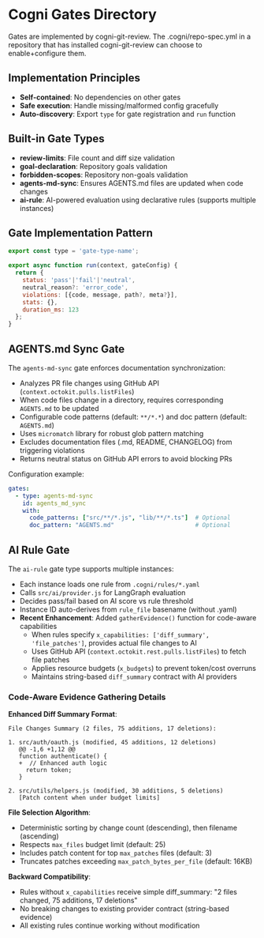 # Cogni Gates Directory

Gates are implemented by cogni-git-review. The .cogni/repo-spec.yml in a repository that has installed cogni-git-review can choose to enable+configure them.

## Implementation Principles
- **Self-contained**: No dependencies on other gates
- **Safe execution**: Handle missing/malformed config gracefully
- **Auto-discovery**: Export `type` for gate registration and `run` function

## Built-in Gate Types
- **review-limits**: File count and diff size validation
- **goal-declaration**: Repository goals validation
- **forbidden-scopes**: Repository non-goals validation  
- **agents-md-sync**: Ensures AGENTS.md files are updated when code changes
- **ai-rule**: AI-powered evaluation using declarative rules (supports multiple instances)

## Gate Implementation Pattern
```javascript
export const type = 'gate-type-name';

export async function run(context, gateConfig) {
  return {
    status: 'pass'|'fail'|'neutral',
    neutral_reason?: 'error_code',
    violations: [{code, message, path?, meta?}],
    stats: {},
    duration_ms: 123
  };
}
```

## AGENTS.md Sync Gate
The `agents-md-sync` gate enforces documentation synchronization:
- Analyzes PR file changes using GitHub API (`context.octokit.pulls.listFiles`)
- When code files change in a directory, requires corresponding `AGENTS.md` to be updated
- Configurable code patterns (default: `**/*.*`) and doc pattern (default: `AGENTS.md`)
- Uses `micromatch` library for robust glob pattern matching
- Excludes documentation files (.md, README, CHANGELOG) from triggering violations
- Returns neutral status on GitHub API errors to avoid blocking PRs

Configuration example:
```yaml
gates:
  - type: agents-md-sync
    id: agents_md_sync
    with:
      code_patterns: ["src/**/*.js", "lib/**/*.ts"]  # Optional
      doc_pattern: "AGENTS.md"                       # Optional
```

## AI Rule Gate
The `ai-rule` gate type supports multiple instances:
- Each instance loads one rule from `.cogni/rules/*.yaml`
- Calls `src/ai/provider.js` for LangGraph evaluation
- Decides pass/fail based on AI score vs rule threshold
- Instance ID auto-derives from `rule_file` basename (without .yaml)
- **Recent Enhancement**: Added `gatherEvidence()` function for code-aware capabilities
  - When rules specify `x_capabilities: ['diff_summary', 'file_patches']`, provides actual file changes to AI
  - Uses GitHub API (`context.octokit.rest.pulls.listFiles`) to fetch file patches
  - Applies resource budgets (`x_budgets`) to prevent token/cost overruns
  - Maintains string-based `diff_summary` contract with AI providers

### Code-Aware Evidence Gathering Details

**Enhanced Diff Summary Format**:
```
File Changes Summary (2 files, 75 additions, 17 deletions):

1. src/auth/oauth.js (modified, 45 additions, 12 deletions)
   @@ -1,6 +1,12 @@
   function authenticate() {
   +  // Enhanced auth logic
     return token;
   }

2. src/utils/helpers.js (modified, 30 additions, 5 deletions)
   [Patch content when under budget limits]
```

**File Selection Algorithm**:
- Deterministic sorting by change count (descending), then filename (ascending)
- Respects `max_files` budget limit (default: 25)
- Includes patch content for top `max_patches` files (default: 3)
- Truncates patches exceeding `max_patch_bytes_per_file` (default: 16KB)

**Backward Compatibility**:
- Rules without `x_capabilities` receive simple diff_summary: "2 files changed, 75 additions, 17 deletions"
- No breaking changes to existing provider contract (string-based evidence)
- All existing rules continue working without modification
